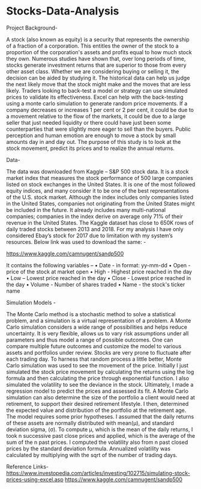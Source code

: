 # Stocks-Data-Analysis

Project Background-

A stock (also known as equity) is a security that represents the ownership of a fraction of a corporation. This entitles the owner of the stock to a proportion of the corporation's assets and profits equal to how much stock they own. Numerous studies have shown that, over long periods of time, stocks generate investment returns that are superior to those from every other asset class. Whether we are considering buying or selling it, the decision can be aided by studying it. The historical data can help us judge the next likely move that the stock might make and the moves that are less likely. Traders looking to back-test a model or strategy can use simulated prices to validate its effectiveness. Excel can help with the back-testing using a monte carlo simulation to generate random price movements. 
If a company decreases or increases 1 per cent or 2 per cent, it could be due to a movement relative to the flow of the markets, it could be due to a large seller that just needed liquidity or there could have just been some counterparties that were slightly more eager to sell than the buyers. Public perception and human emotion are enough to move a stock by small amounts day in and day out.
The purpose of this study is to look at the stock movement, predict its prices and to realize the annual returns. 

Data-

The data was downloaded from Kaggle – S&P 500 stock data. It is a stock market index that measures the stock performance of 500 large companies listed on stock exchanges in the United States. It is one of the most followed equity indices, and many consider it to be one of the best representations of the U.S. stock market. Although the index includes only companies listed in the United States, companies not originating from the United States might be included in the future. It already includes many multi-national companies; companies in the index derive on average only 71% of their revenue in the United States. 
The Kaggle dataset has close to 650K rows of daily traded stocks between 2013 and 2018. For my analysis I have only considered Ebay’s stock for 2017 due to limitation with my system’s resources. Below link was used to download the same: -

https://www.kaggle.com/camnugent/sandp500

It contains the following variables – 
•	Date - in format: yy-mm-dd
•	Open - price of the stock at market open 
•	High - Highest price reached in the day
•	Low – Lowest price reached in the day
•	Close - Lowest price reached in the day
•	Volume - Number of shares traded
•	Name - the stock's ticker name
 

Simulation Models - 

The Monte Carlo method is a stochastic method to solve a statistical problem, and a simulation is a virtual representation of a problem. A Monte Carlo simulation considers a wide range of possibilities and helps reduce uncertainty. It is very flexible, allows us to vary risk assumptions under all parameters and thus model a range of possible outcomes. One can compare multiple future outcomes and customize the model to various assets and portfolios under review. 
Stocks are very prone to fluctuate after each trading day. To harness that random process a little better, Monte Carlo simulation was used to see the movement of the price. Initially I just simulated the stock price movement by calculating the returns using the log formula and then calculating the price through exponential function. I also simulated the volatility to see the deviance in the stock. Ultimately, I made a regression model to predict the prices and assessed its fit. A Monte Carlo simulation can also determine the size of the portfolio a client would need at retirement, to support their desired retirement lifestyle. I then, determined the expected value and distribution of the portfolio at the retirement age. The model requires some prior hypotheses. I assumed that the daily returns of these assets are normally distributed with mean(μ), and standard deviation sigma, (σ). To compute μ, which is the mean of the daily returns, I took n successive past close prices and applied, which is the average of the sum of the n past prices. I computed the volatility also from n past closed prices by the standard deviation formula. Annualized volatility was calculated by multiplying with the sqrt of the number of trading days.
 
Reference Links-
https://www.investopedia.com/articles/investing/102715/simulating-stock-prices-using-excel.asp
https://www.kaggle.com/camnugent/sandp500

